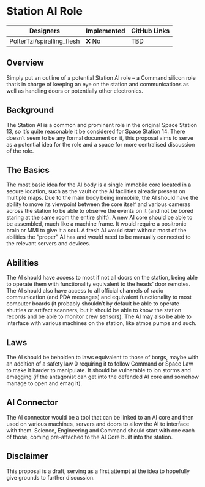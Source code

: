 ﻿# Station AI Role

| Designers | Implemented | GitHub Links |
|---|---|---|
| PolterTzi/spiralling_flesh | :x: No | TBD |

## Overview

Simply put an outline of a potential Station AI role – a Command silicon role that’s in charge of keeping an eye on the station and communications as well as handling doors or potentially other electronics.

## Background

The Station AI is a common and prominent role in the original Space Station 13, so it’s quite reasonable it be considered for Space Station 14. There doesn’t seem to be any formal document on it, this proposal aims to serve as a potential idea for the role and a space for more centralised discussion of the role.

## The Basics

The most basic idea for the AI body is a single immobile core located in a secure location, such as the vault or the AI facilities already present on multiple maps. Due to the main body being immobile, the AI should have the ability to move its viewpoint between the core itself and various cameras across the station to be able to observe the events on it (and not be bored staring at the same room the entire shift).
A new AI core should be able to be assembled, much like a machine frame. It would require a positronic brain or MMI to give it a soul. A fresh AI would start without most of the abilities the “proper” AI has and would need to be manually connected to the relevant servers and devices.

## Abilities

The AI should have access to most if not all doors on the station, being able to operate them with functionality equivalent to the heads’ door remotes.
The AI should also have access to all official channels of radio communication (and PDA messages) and equivalent functionality to most computer boards (it probably shouldn’t by default be able to operate shuttles or artifact scanners, but it should be able to know the station records and be able to monitor crew sensors).
The AI may also be able to interface with various machines on the station, like atmos pumps and such.

## Laws

The AI should be beholden to laws equivalent to those of borgs, maybe with an addition of a safety law 0 requiring it to follow Command or Space Law to make it harder to manipulate.
It should be vulnerable to ion storms and emagging (if the antagonist can get into the defended AI core and somehow manage to open and emag it).

## AI Connector

The AI connector would be a tool that can be linked to an AI core and then used on various machines, servers and doors to allow the AI to interface with them.
Science, Engineering and Command should start with one each of those, coming pre-attached to the AI Core built into the station.

## Disclaimer

This proposal is a draft, serving as a first attempt at the idea to hopefully give grounds to further discussion.
